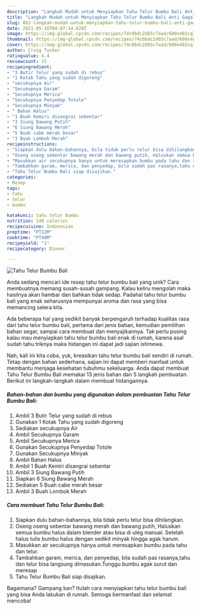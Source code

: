 ```yaml
---
description: "Langkah Mudah untuk Menyiapkan Tahu Telur Bumbu Bali Anti Gagal"
title: "Langkah Mudah untuk Menyiapkan Tahu Telur Bumbu Bali Anti Gagal"
slug: 862-langkah-mudah-untuk-menyiapkan-tahu-telur-bumbu-bali-anti-gagal
date: 2021-05-16T04:07:14.628Z
image: https://img-global.cpcdn.com/recipes/74c0bdc2db5c7aad/680x482cq70/tahu-telur-bumbu-bali-foto-resep-utama.jpg
thumbnail: https://img-global.cpcdn.com/recipes/74c0bdc2db5c7aad/680x482cq70/tahu-telur-bumbu-bali-foto-resep-utama.jpg
cover: https://img-global.cpcdn.com/recipes/74c0bdc2db5c7aad/680x482cq70/tahu-telur-bumbu-bali-foto-resep-utama.jpg
author: Craig Tucker
ratingvalue: 4.4
reviewcount: 15
recipeingredient:
- "3 Butir Telur yang sudah di rebus"
- "1 Kotak Tahu yang sudah digoreng"
- "secukupnya Air"
- "Secukupnya Garam"
- "Secukupnya Merica"
- "Secukupnya Penyedap Totole"
- "Secukupnya Minyak"
- " Bahan Halus"
- "1 Buah Kemiri disangrai sebentar"
- "3 Siung Bawang Putih"
- "6 Siung Bawang Merah"
- "5 Buah cabe merah besar"
- "3 Buah Lombok Merah"
recipeinstructions:
- "Siapkan dulu bahan-bahannya, bila tidak perlu telur bisa dihilangkan."
- "Oseng oseng sebentar bawang merah dan bawang putih, Haluskan semua bumbu halus dalam blender atau bisa di uleg manual. Setelah halus tulis bumbu halus dengan sedikit minyak hingga agak harum."
- "Masukkan air secukupnya hanya untuk meresapkan bumbu pada tahu dan telur."
- "Tambahkan garam, merica, dan penyedap, bila sudah pas rasanya,tahu dan telur bisa langsung dimasukan.Tunggu bumbu agak surut dan meresap"
- "Tahu Telur Bumbu Bali siap disajikan."
categories:
- Resep
tags:
- tahu
- telur
- bumbu

katakunci: tahu telur bumbu 
nutrition: 248 calories
recipecuisine: Indonesian
preptime: "PT22M"
cooktime: "PT49M"
recipeyield: "1"
recipecategory: Dinner

---
```



![Tahu Telur Bumbu Bali](https://img-global.cpcdn.com/recipes/74c0bdc2db5c7aad/680x482cq70/tahu-telur-bumbu-bali-foto-resep-utama.jpg)

Anda sedang mencari ide resep tahu telur bumbu bali yang unik? Cara membuatnya memang susah-susah gampang. Kalau keliru mengolah maka hasilnya akan hambar dan bahkan tidak sedap. Padahal tahu telur bumbu bali yang enak seharusnya mempunyai aroma dan rasa yang bisa memancing selera kita.

Ada beberapa hal yang sedikit banyak berpengaruh terhadap kualitas rasa dari tahu telur bumbu bali, pertama dari jenis bahan, kemudian pemilihan bahan segar, sampai cara membuat dan menyajikannya. Tak perlu pusing kalau mau menyiapkan tahu telur bumbu bali enak di rumah, karena asal sudah tahu triknya maka hidangan ini dapat jadi sajian istimewa.




Nah, kali ini kita coba, yuk, kreasikan tahu telur bumbu bali sendiri di rumah. Tetap dengan bahan sederhana, sajian ini dapat memberi manfaat untuk membantu menjaga kesehatan tubuhmu sekeluarga. Anda dapat membuat Tahu Telur Bumbu Bali memakai 13 jenis bahan dan 5 langkah pembuatan. Berikut ini langkah-langkah dalam membuat hidangannya.

<!--inarticleads1-->

##### Bahan-bahan dan bumbu yang digunakan dalam pembuatan Tahu Telur Bumbu Bali:

1. Ambil 3 Butir Telur yang sudah di rebus
1. Gunakan 1 Kotak Tahu yang sudah digoreng
1. Sediakan secukupnya Air
1. Ambil Secukupnya Garam
1. Ambil Secukupnya Merica
1. Gunakan Secukupnya Penyedap Totole
1. Gunakan Secukupnya Minyak
1. Ambil  Bahan Halus
1. Ambil 1 Buah Kemiri disangrai sebentar
1. Ambil 3 Siung Bawang Putih
1. Siapkan 6 Siung Bawang Merah
1. Sediakan 5 Buah cabe merah besar
1. Ambil 3 Buah Lombok Merah




<!--inarticleads2-->

##### Cara membuat Tahu Telur Bumbu Bali:

1. Siapkan dulu bahan-bahannya, bila tidak perlu telur bisa dihilangkan.
1. Oseng oseng sebentar bawang merah dan bawang putih, Haluskan semua bumbu halus dalam blender atau bisa di uleg manual. Setelah halus tulis bumbu halus dengan sedikit minyak hingga agak harum.
1. Masukkan air secukupnya hanya untuk meresapkan bumbu pada tahu dan telur.
1. Tambahkan garam, merica, dan penyedap, bila sudah pas rasanya,tahu dan telur bisa langsung dimasukan.Tunggu bumbu agak surut dan meresap
1. Tahu Telur Bumbu Bali siap disajikan.




Bagaimana? Gampang kan? Itulah cara menyiapkan tahu telur bumbu bali yang bisa Anda lakukan di rumah. Semoga bermanfaat dan selamat mencoba!
